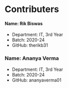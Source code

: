 # Contributers
#### Name: Rik Biswas
- Department: IT, 3rd Year
- Batch: 2020-24
- GitHub: therikb31

### Name: Ananya Verma
- Department: IT, 3rd Year
- Batch: 2020-24
- GitHub: ananyaverma01
